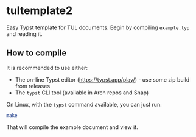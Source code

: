 # tultemplate2

Easy Typst template for TUL documents. Begin by compiling `example.typ` and reading it.

## How to compile

It is recommended to use either:
- The on-line Typst editor (https://typst.app/play/) - use some zip build from releases
- The `typst` CLI tool (available in Arch repos and Snap)

On Linux, with the `typst` command available, you can just run:

```sh
make
```

That will compile the example document and view it.
